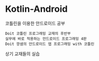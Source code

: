 # Kotlin-Android
코틀린을 이용한 안드로이드 공부
```
Doit 코틀린 프로그래밍 교재의 후반부  
실무에 바로 적용하는 안드로이드 프로그래밍 4판  
Doit 깡샘의 안드로이드 앱 프로그래밍 with 코틀린 
```  

상기 교재들의 실습
